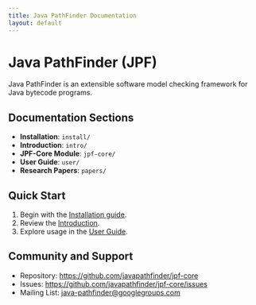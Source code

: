 ```yaml
---
title: Java PathFinder Documentation
layout: default
---
```


# Java PathFinder (JPF)

Java PathFinder is an extensible software model checking framework for Java bytecode programs.

## Documentation Sections

- **Installation**: `install/`
- **Introduction**: `intro/`
- **JPF-Core Module**: `jpf-core/`
- **User Guide**: `user/`
- **Research Papers**: `papers/`

## Quick Start

1. Begin with the [Installation guide](install/How-to-install-JPF.md).
2. Review the [Introduction](intro/Introduction.md).
3. Explore usage in the [User Guide](user/How-to-use-JPF.md).

## Community and Support

- Repository: https://github.com/javapathfinder/jpf-core
- Issues: https://github.com/javapathfinder/jpf-core/issues
- Mailing List: java-pathfinder@googlegroups.com
